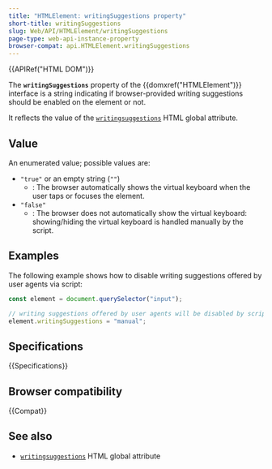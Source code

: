 ```yaml
---
title: "HTMLElement: writingSuggestions property"
short-title: writingSuggestions
slug: Web/API/HTMLElement/writingSuggestions
page-type: web-api-instance-property
browser-compat: api.HTMLElement.writingSuggestions
---
```


{{APIRef("HTML DOM")}}

The **`writingSuggestions`** property of the {{domxref("HTMLElement")}} interface is a string indicating if browser-provided writing suggestions should be enabled on the element or not.

It reflects the value of the [`writingsuggestions`](/en-US/docs/Web/HTML/Global_attributes/writingsuggestions) HTML global attribute.

## Value

An enumerated value; possible values are:

- `"true"` or an empty string (`""`)
  - : The browser automatically shows the virtual keyboard when the user taps or focuses the element.
- `"false"`
  - : The browser does not automatically show the virtual keyboard: showing/hiding the virtual keyboard is handled manually by the script.

## Examples

The following example shows how to disable writing suggestions offered by user agents via script:

```js
const element = document.querySelector("input");

// writing suggestions offered by user agents will be disabled by script manually on this input
element.writingSuggestions = "manual";
```

## Specifications

{{Specifications}}

## Browser compatibility

{{Compat}}

## See also

- [`writingsuggestions`](/en-US/docs/Web/HTML/Global_attributes/writingsuggestions) HTML global attribute
